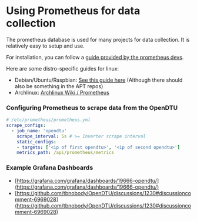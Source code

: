 # Using Prometheus for data collection

The prometheus database is used for many projects for data collection. It is relatively easy to setup and use.

For installation, you can follow a [guide provided by the prometheus devs](https://prometheus.io/docs/introduction/first_steps/).

Here are some distro-specific guides for linux:

- Debian/Ubuntu/Raspbian: [See this guide here](https://gist.github.com/eiri/1102e1f3c168684b5a8b0e7a0f5a5a14) (Although there should also be something in the APT repos)
- Archlinux: [Archlinux Wiki / Prometheus](https://wiki.archlinux.org/title/Prometheus)

### Configuring Prometheus to scrape data from the OpenDTU
```yaml
# /etc/prometheus/prometheus.yml
scrape_configs:
  - job_name: 'opendtu'
    scrape_interval: 5s # >= Inverter scrape interval
    static_configs:
    - targets: ['<ip of first opendtu>', '<ip of second opendtu>']
    metrics_path: /api/prometheus/metrics
```

### Example Grafana Dashboards
- [https://grafana.com/grafana/dashboards/19666-opendtu/](https://grafana.com/grafana/dashboards/19666-opendtu/)
- [https://github.com/tbnobody/OpenDTU/discussions/1230#discussioncomment-6969028](https://github.com/tbnobody/OpenDTU/discussions/1230#discussioncomment-6969028)

